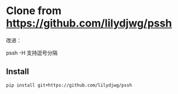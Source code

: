 # Clone from https://github.com/lilydjwg/pssh

改进：

pssh -H 支持逗号分隔 


## Install

```
pip install git+https://github.com/lilydjwg/pssh
```
